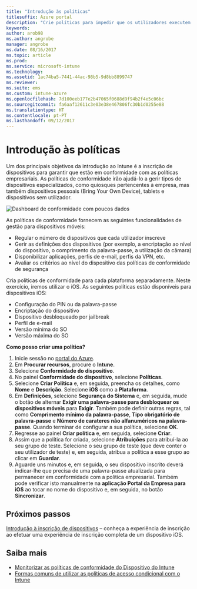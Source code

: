 ```yaml
---
title: "Introdução às políticas"
titlesuffix: Azure portal
description: "Crie políticas para impedir que os utilizadores executem ações não autorizadas com os seus dispositivos."
keywords: 
author: arob98
ms.author: angrobe
manager: angrobe
ms.date: 08/16/2017
ms.topic: article
ms.prod: 
ms.service: microsoft-intune
ms.technology: 
ms.assetid: 1ac74ba5-7441-44ac-98b5-9d8bb8899747
ms.reviewer: 
ms.suite: ems
ms.custom: intune-azure
ms.openlocfilehash: 7d100eeb177e2b47065f0688d9f94b2f4e5c06bc
ms.sourcegitcommit: fa6aaf12611c3e03e38e467806fc30b1d0255e88
ms.translationtype: HT
ms.contentlocale: pt-PT
ms.lasthandoff: 09/12/2017
---
```

# <a name="get-started-with-policies"></a>Introdução às políticas

Um dos principais objetivos da introdução ao Intune é a inscrição de dispositivos para garantir que estão em conformidade com as políticas empresariais. As políticas de conformidade irão ajudá-lo a gerir tipos de dispositivos especializados, como quiosques pertencentes à empresa, mas também dispositivos pessoais (Bring Your Own Device), tablets e dispositivos sem utilizador.

![Dashboard de conformidade com poucos dados](/intune/media/generic-compliance-dashboard.png)

As políticas de conformidade fornecem as seguintes funcionalidades de gestão para dispositivos móveis:

* Regular o número de dispositivos que cada utilizador inscreve
* Gerir as definições dos dispositivos (por exemplo, a encriptação ao nível do dispositivo, o comprimento da palavra-passe, a utilização da câmara)
* Disponibilizar aplicações, perfis de e-mail, perfis da VPN, etc.
* Avaliar os critérios ao nível do dispositivo das políticas de conformidade de segurança

Cria políticas de conformidade para cada plataforma separadamente. Neste exercício, iremos utilizar o iOS. As seguintes políticas estão disponíveis para dispositivos iOS:

* Configuração do PIN ou da palavra-passe
* Encriptação do dispositivo
* Dispositivo desbloqueado por jailbreak
* Perfil de e-mail
* Versão mínima do SO
* Versão máxima do SO

__Como posso criar uma política?__

1. Inicie sessão no [portal do Azure](https://portal.azure.com).
2. Em **Procurar recursos**, procure o **Intune**.
3. Selecione **Conformidade do dispositivo**.
4. No painel **Conformidade do dispositivo**, selecione **Políticas**.
5. Selecione **Criar Política** e, em seguida, preencha os detalhes, como **Nome** e **Descrição**. Selecione **iOS** como a **Plataforma**.
6. Em **Definições**, selecione **Segurança do Sistema** e, em seguida, mude o botão de alternar **Exigir uma palavra-passe para desbloquear os dispositivos móveis** para **Exigir**. Também pode definir outras regras, tal como **Comprimento mínimo da palavra-passe**, **Tipo obrigatório de palavra-passe** e **Número de carateres não alfanuméricos na palavra-passe**. Quando terminar de configurar a sua política, selecione **OK**.
7. Regresse ao painel **Criar política** e, em seguida, selecione **Criar**.
8. Assim que a política for criada, selecione **Atribuições** para atribuí-la ao seu grupo de teste. Selecione o seu grupo de teste (que deve conter o seu utilizador de teste) e, em seguida, atribua a política a esse grupo ao clicar em **Guardar**.
9. Aguarde uns minutos e, em seguida, o seu dispositivo inscrito deverá indicar-lhe que precisa de uma palavra-passe atualizada para permanecer em conformidade com a política empresarial. Também pode verificar isto manualmente na **aplicação Portal da Empresa para iOS** ao tocar no nome do dispositivo e, em seguida, no botão **Sincronizar**.

## <a name="next-steps"></a>Próximos passos

[Introdução à inscrição de dispositivos](get-started-enroll.md) – conheça a experiência de inscrição ao efetuar uma experiência de inscrição completa de um dispositivo iOS.

## <a name="learn-more"></a>Saiba mais

* [Monitorizar as políticas de conformidade do Dispositivo do Intune](compliance-policy-monitor.md)
* [Formas comuns de utilizar as políticas de acesso condicional com o Intune](conditional-access-intune-common-ways-use.md)
